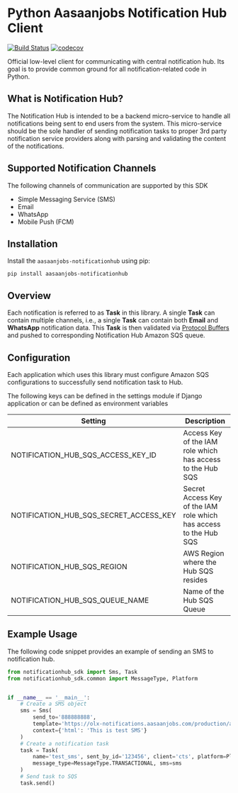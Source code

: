 # Python Aasaanjobs Notification Hub Client

[![Build Status](https://travis-ci.org/aasaanjobs/notification-hub-py-sdk.svg?branch=master)](https://travis-ci.org/aasaanjobs/notification-hub-py-sdk)
[![codecov](https://codecov.io/gh/aasaanjobs/notifications-python-sdk/branch/master/graph/badge.svg)](https://codecov.io/gh/aasaanjobs/notifications-python-sdk)

Official low-level client for communicating with central notification hub. Its goal is to provide common ground for 
all notification-related code in Python.

## What is Notification Hub?

The Notification Hub is intended to be a backend micro-service to handle all notifications being sent to end users 
from the system. This micro-service should be the sole handler of sending notification tasks to proper 3rd party 
notification service providers along with parsing and validating the content of the notifications.

## Supported Notification Channels

The following channels of communication are supported by this SDK
- Simple Messaging Service (SMS)
- Email
- WhatsApp
- Mobile Push (FCM)

## Installation
Install the `aasaanjobs-notificationhub` using pip:
```shell script
pip install aasaanjobs-notificationhub
```

## Overview

Each notification is referred to as **Task** in this library. A single **Task** can contain
multiple channels, i.e., a single **Task** can contain both **Email** and **WhatsApp** notification data.
This **Task** is then validated via [Protocol Buffers](https://developers.google.com/protocol-buffers)
and pushed to corresponding Notification Hub Amazon SQS queue.

## Configuration

Each application which uses this library must configure Amazon SQS configurations to successfully
send notification task to Hub.

The following keys can be defined in the settings module if Django application or can be defined as environment variables

| **Setting**                            | **Description**                                                   |
|----------------------------------------|-------------------------------------------------------------------|
| NOTIFICATION_HUB_SQS_ACCESS_KEY_ID     | Access Key of the IAM role which has access to the Hub SQS        |
| NOTIFICATION_HUB_SQS_SECRET_ACCESS_KEY | Secret Access Key of the IAM role which has access to the Hub SQS |
| NOTIFICATION_HUB_SQS_REGION            | AWS Region where the Hub SQS resides                              |
| NOTIFICATION_HUB_SQS_QUEUE_NAME        | Name of the Hub SQS Queue                                         |

## Example Usage
The following code snippet provides an example of sending an SMS to notification hub.
```python
from notificationhub_sdk import Sms, Task
from notificationhub_sdk.common import MessageType, Platform


if __name__ == '__main__':
    # Create a SMS object
    sms = Sms(
        send_to='888888888', 
        template='https://olx-notifications.aasaanjobs.com/production/aasaanjobs/blank_sms_template.html',
        context={'html': 'This is test SMS'}
    )
    # Create a notification task
    task = Task(
        name='test_sms', sent_by_id='123456', client='cts', platform=Platform.Aasaanjobs,
        message_type=MessageType.TRANSACTIONAL, sms=sms
    )
    # Send task to SQS
    task.send()
```

